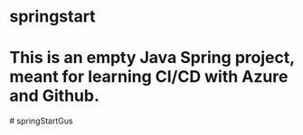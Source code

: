# springstart
# This is an empty Java Spring project, meant for learning CI/CD with Azure and Github.
#   s p r i n g S t a r t G u s  
 